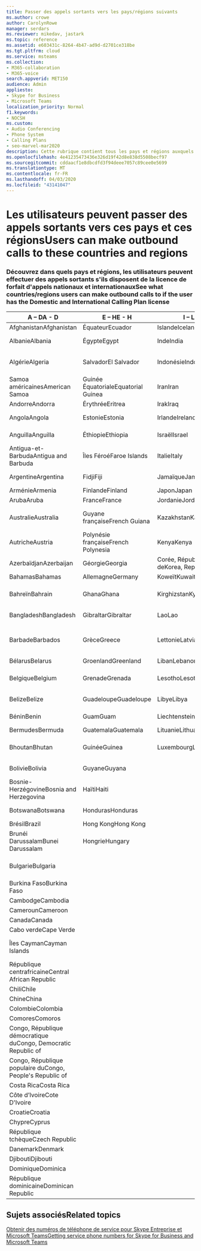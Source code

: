 ```yaml
---
title: Passer des appels sortants vers les pays/régions suivants
ms.author: crowe
author: CarolynRowe
manager: serdars
ms.reviewer: mikedav, jastark
ms.topic: reference
ms.assetid: e603431c-8264-4b47-ad9d-d2701ce318be
ms.tgt.pltfrm: cloud
ms.service: msteams
ms.collection:
- M365-collaboration
- M365-voice
search.appverid: MET150
audience: Admin
appliesto:
- Skype for Business
- Microsoft Teams
localization_priority: Normal
f1.keywords:
- NOCSH
ms.custom:
- Audio Conferencing
- Phone System
- Calling Plans
- seo-marvel-mar2020
description: Cette rubrique contient tous les pays et régions auxquels les utilisateurs peuvent passer des appels sortants s'ils ont un forfait d'appels.
ms.openlocfilehash: 4e41235473436e326d19f42d8e838d5508becf97
ms.sourcegitcommit: cddaacf1e8dbcdfd3f94deee7057c89cee0e5699
ms.translationtype: MT
ms.contentlocale: fr-FR
ms.lasthandoff: 04/03/2020
ms.locfileid: "43141047"
---
```

# <a name="users-can-make-outbound-calls-to-these-countries-and-regions"></a><span data-ttu-id="16e2c-103">Les utilisateurs peuvent passer des appels sortants vers ces pays et ces régions</span><span class="sxs-lookup"><span data-stu-id="16e2c-103">Users can make outbound calls to these countries and regions</span></span>

### <a name="see-what-countriesregions-users-can-make-outbound-calls-to-if-the-user-has-the-domestic-and-international-calling-plan-license"></a><span data-ttu-id="16e2c-104">Découvrez dans quels pays et régions, les utilisateurs peuvent effectuer des appels sortants s'ils disposent de la licence de forfait d'appels nationaux et internationaux</span><span class="sxs-lookup"><span data-stu-id="16e2c-104">See what countries/regions users can make outbound calls to if the user has the Domestic and International Calling Plan license</span></span>

|<span data-ttu-id="16e2c-105">**A – D**</span><span class="sxs-lookup"><span data-stu-id="16e2c-105">**A - D**</span></span>| <span data-ttu-id="16e2c-106">**E – H**</span><span class="sxs-lookup"><span data-stu-id="16e2c-106">**E - H**</span></span>|<span data-ttu-id="16e2c-107">**I – L**</span><span class="sxs-lookup"><span data-stu-id="16e2c-107">**I - L**</span></span>|<span data-ttu-id="16e2c-108">**M – O**</span><span class="sxs-lookup"><span data-stu-id="16e2c-108">**M - O**</span></span>|<span data-ttu-id="16e2c-109">**P – S**</span><span class="sxs-lookup"><span data-stu-id="16e2c-109">**P - S**</span></span>|<span data-ttu-id="16e2c-110">**T – Z**</span><span class="sxs-lookup"><span data-stu-id="16e2c-110">**T - Z**</span></span>|
---|---|---|---|---|---|
|<span data-ttu-id="16e2c-111">Afghanistan</span><span class="sxs-lookup"><span data-stu-id="16e2c-111">Afghanistan</span></span>|<span data-ttu-id="16e2c-112">Équateur</span><span class="sxs-lookup"><span data-stu-id="16e2c-112">Ecuador</span></span> |<span data-ttu-id="16e2c-113">Islande</span><span class="sxs-lookup"><span data-stu-id="16e2c-113">Iceland</span></span> |<span data-ttu-id="16e2c-114">Macao</span><span class="sxs-lookup"><span data-stu-id="16e2c-114">Macau</span></span> |<span data-ttu-id="16e2c-115">Pakistan</span><span class="sxs-lookup"><span data-stu-id="16e2c-115">Pakistan</span></span> |<span data-ttu-id="16e2c-116">Taïwan</span><span class="sxs-lookup"><span data-stu-id="16e2c-116">Taiwan</span></span>   |
|<span data-ttu-id="16e2c-117">Albanie</span><span class="sxs-lookup"><span data-stu-id="16e2c-117">Albania</span></span>|<span data-ttu-id="16e2c-118">Égypte</span><span class="sxs-lookup"><span data-stu-id="16e2c-118">Egypt</span></span> |<span data-ttu-id="16e2c-119">Inde</span><span class="sxs-lookup"><span data-stu-id="16e2c-119">India</span></span> |<span data-ttu-id="16e2c-120">Macédoine du Nord</span><span class="sxs-lookup"><span data-stu-id="16e2c-120">Macedonia</span></span> |<span data-ttu-id="16e2c-121">Palaos</span><span class="sxs-lookup"><span data-stu-id="16e2c-121">Palau</span></span> |<span data-ttu-id="16e2c-122">Tadjikistan</span><span class="sxs-lookup"><span data-stu-id="16e2c-122">Tajikistan</span></span>   |
|<span data-ttu-id="16e2c-123">Algérie</span><span class="sxs-lookup"><span data-stu-id="16e2c-123">Algeria</span></span>|<span data-ttu-id="16e2c-124">Salvador</span><span class="sxs-lookup"><span data-stu-id="16e2c-124">El Salvador</span></span> |<span data-ttu-id="16e2c-125">Indonésie</span><span class="sxs-lookup"><span data-stu-id="16e2c-125">Indonesia</span></span> |<span data-ttu-id="16e2c-126">Malawi</span><span class="sxs-lookup"><span data-stu-id="16e2c-126">Malawi</span></span> |<span data-ttu-id="16e2c-127">Autorité palestinienne</span><span class="sxs-lookup"><span data-stu-id="16e2c-127">Palestinian Authority</span></span> |<span data-ttu-id="16e2c-128">Tanzanie, République unie de</span><span class="sxs-lookup"><span data-stu-id="16e2c-128">Tanzania, United Republic of</span></span>  |
|<span data-ttu-id="16e2c-129">Samoa américaines</span><span class="sxs-lookup"><span data-stu-id="16e2c-129">American Samoa</span></span>|<span data-ttu-id="16e2c-130">Guinée Équatoriale</span><span class="sxs-lookup"><span data-stu-id="16e2c-130">Equatorial Guinea</span></span> |<span data-ttu-id="16e2c-131">Iran</span><span class="sxs-lookup"><span data-stu-id="16e2c-131">Iran</span></span> |<span data-ttu-id="16e2c-132">Malaisie</span><span class="sxs-lookup"><span data-stu-id="16e2c-132">Malaysia</span></span> |<span data-ttu-id="16e2c-133">Panama</span><span class="sxs-lookup"><span data-stu-id="16e2c-133">Panama</span></span> | <span data-ttu-id="16e2c-134">Thaïlande</span><span class="sxs-lookup"><span data-stu-id="16e2c-134">Thailand</span></span>   |
|<span data-ttu-id="16e2c-135">Andorre</span><span class="sxs-lookup"><span data-stu-id="16e2c-135">Andorra</span></span> |<span data-ttu-id="16e2c-136">Érythrée</span><span class="sxs-lookup"><span data-stu-id="16e2c-136">Eritrea</span></span> |<span data-ttu-id="16e2c-137">Irak</span><span class="sxs-lookup"><span data-stu-id="16e2c-137">Iraq</span></span> |<span data-ttu-id="16e2c-138">Mali</span><span class="sxs-lookup"><span data-stu-id="16e2c-138">Mali</span></span> |<span data-ttu-id="16e2c-139">Paraguay</span><span class="sxs-lookup"><span data-stu-id="16e2c-139">Paraguay</span></span> |<span data-ttu-id="16e2c-140">Togo</span><span class="sxs-lookup"><span data-stu-id="16e2c-140">Togo</span></span>   |
|<span data-ttu-id="16e2c-141">Angola</span><span class="sxs-lookup"><span data-stu-id="16e2c-141">Angola</span></span> |<span data-ttu-id="16e2c-142">Estonie</span><span class="sxs-lookup"><span data-stu-id="16e2c-142">Estonia</span></span> |<span data-ttu-id="16e2c-143">Irlande</span><span class="sxs-lookup"><span data-stu-id="16e2c-143">Ireland</span></span> |<span data-ttu-id="16e2c-144">Malte</span><span class="sxs-lookup"><span data-stu-id="16e2c-144">Malta</span></span> |<span data-ttu-id="16e2c-145">Pérou</span><span class="sxs-lookup"><span data-stu-id="16e2c-145">Peru</span></span> | <span data-ttu-id="16e2c-146">Trinité-et-Tobago</span><span class="sxs-lookup"><span data-stu-id="16e2c-146">Trinidad and Tobago</span></span>  |
|<span data-ttu-id="16e2c-147">Anguilla</span><span class="sxs-lookup"><span data-stu-id="16e2c-147">Anguilla</span></span> |<span data-ttu-id="16e2c-148">Éthiopie</span><span class="sxs-lookup"><span data-stu-id="16e2c-148">Ethiopia</span></span> |<span data-ttu-id="16e2c-149">Israël</span><span class="sxs-lookup"><span data-stu-id="16e2c-149">Israel</span></span> |<span data-ttu-id="16e2c-150">Îles Marshall</span><span class="sxs-lookup"><span data-stu-id="16e2c-150">Marshall Islands</span></span> | <span data-ttu-id="16e2c-151">Philippines</span><span class="sxs-lookup"><span data-stu-id="16e2c-151">Philippines</span></span> | <span data-ttu-id="16e2c-152">Turquie</span><span class="sxs-lookup"><span data-stu-id="16e2c-152">Turkey</span></span> |
|<span data-ttu-id="16e2c-153">Antigua-et-Barbuda</span><span class="sxs-lookup"><span data-stu-id="16e2c-153">Antigua and Barbuda</span></span> | <span data-ttu-id="16e2c-154">Îles Féroé</span><span class="sxs-lookup"><span data-stu-id="16e2c-154">Faroe Islands</span></span> |<span data-ttu-id="16e2c-155">Italie</span><span class="sxs-lookup"><span data-stu-id="16e2c-155">Italy</span></span> |<span data-ttu-id="16e2c-156">Martinique</span><span class="sxs-lookup"><span data-stu-id="16e2c-156">Martinique</span></span> |<span data-ttu-id="16e2c-157">Pologne</span><span class="sxs-lookup"><span data-stu-id="16e2c-157">Poland</span></span> |<span data-ttu-id="16e2c-158">Turkménistan</span><span class="sxs-lookup"><span data-stu-id="16e2c-158">Turkmenistan</span></span> |
|<span data-ttu-id="16e2c-159">Argentine</span><span class="sxs-lookup"><span data-stu-id="16e2c-159">Argentina</span></span>|<span data-ttu-id="16e2c-160">Fidji</span><span class="sxs-lookup"><span data-stu-id="16e2c-160">Fiji</span></span> |<span data-ttu-id="16e2c-161">Jamaïque</span><span class="sxs-lookup"><span data-stu-id="16e2c-161">Jamaica</span></span> |<span data-ttu-id="16e2c-162">Maurice</span><span class="sxs-lookup"><span data-stu-id="16e2c-162">Mauritius</span></span> |<span data-ttu-id="16e2c-163">Portugal</span><span class="sxs-lookup"><span data-stu-id="16e2c-163">Portugal</span></span> |<span data-ttu-id="16e2c-164">Turques-et-Caïques</span><span class="sxs-lookup"><span data-stu-id="16e2c-164">Turks and Caicos</span></span>   |
|<span data-ttu-id="16e2c-165">Arménie</span><span class="sxs-lookup"><span data-stu-id="16e2c-165">Armenia</span></span> |<span data-ttu-id="16e2c-166">Finlande</span><span class="sxs-lookup"><span data-stu-id="16e2c-166">Finland</span></span> |<span data-ttu-id="16e2c-167">Japon</span><span class="sxs-lookup"><span data-stu-id="16e2c-167">Japan</span></span> |<span data-ttu-id="16e2c-168">Mayotte</span><span class="sxs-lookup"><span data-stu-id="16e2c-168">Mayotte</span></span> | <span data-ttu-id="16e2c-169">Porto Rico</span><span class="sxs-lookup"><span data-stu-id="16e2c-169">Puerto Rico</span></span> |<span data-ttu-id="16e2c-170">Ouganda</span><span class="sxs-lookup"><span data-stu-id="16e2c-170">Uganda</span></span>  |
|<span data-ttu-id="16e2c-171">Aruba</span><span class="sxs-lookup"><span data-stu-id="16e2c-171">Aruba</span></span> |<span data-ttu-id="16e2c-172">France</span><span class="sxs-lookup"><span data-stu-id="16e2c-172">France</span></span> |<span data-ttu-id="16e2c-173">Jordanie</span><span class="sxs-lookup"><span data-stu-id="16e2c-173">Jordan</span></span> |<span data-ttu-id="16e2c-174">Mexique</span><span class="sxs-lookup"><span data-stu-id="16e2c-174">Mexico</span></span> |<span data-ttu-id="16e2c-175">Qatar</span><span class="sxs-lookup"><span data-stu-id="16e2c-175">Qatar</span></span> | <span data-ttu-id="16e2c-176">Ukraine</span><span class="sxs-lookup"><span data-stu-id="16e2c-176">Ukraine</span></span>   |
|<span data-ttu-id="16e2c-177">Australie</span><span class="sxs-lookup"><span data-stu-id="16e2c-177">Australia</span></span> |<span data-ttu-id="16e2c-178">Guyane française</span><span class="sxs-lookup"><span data-stu-id="16e2c-178">French Guiana</span></span> |<span data-ttu-id="16e2c-179">Kazakhstan</span><span class="sxs-lookup"><span data-stu-id="16e2c-179">Kazakhstan</span></span> |<span data-ttu-id="16e2c-180">Micronésie</span><span class="sxs-lookup"><span data-stu-id="16e2c-180">Micronesia</span></span> |<span data-ttu-id="16e2c-181">La Réunion</span><span class="sxs-lookup"><span data-stu-id="16e2c-181">Reunion</span></span> |<span data-ttu-id="16e2c-182">Émirats arabes unis (E.A.U)</span><span class="sxs-lookup"><span data-stu-id="16e2c-182">United Arab Emirates (U.A.E)</span></span>  |
|<span data-ttu-id="16e2c-183">Autriche</span><span class="sxs-lookup"><span data-stu-id="16e2c-183">Austria</span></span> |<span data-ttu-id="16e2c-184">Polynésie française</span><span class="sxs-lookup"><span data-stu-id="16e2c-184">French Polynesia</span></span> |<span data-ttu-id="16e2c-185">Kenya</span><span class="sxs-lookup"><span data-stu-id="16e2c-185">Kenya</span></span> |<span data-ttu-id="16e2c-186">Moldavie, République de</span><span class="sxs-lookup"><span data-stu-id="16e2c-186">Moldova, Republic of</span></span> |<span data-ttu-id="16e2c-187">Roumanie</span><span class="sxs-lookup"><span data-stu-id="16e2c-187">Romania</span></span> |<span data-ttu-id="16e2c-188">Royaume-Uni (RU)</span><span class="sxs-lookup"><span data-stu-id="16e2c-188">United Kingdom (U.K.)</span></span> |
|<span data-ttu-id="16e2c-189">Azerbaïdjan</span><span class="sxs-lookup"><span data-stu-id="16e2c-189">Azerbaijan</span></span> |<span data-ttu-id="16e2c-190">Géorgie</span><span class="sxs-lookup"><span data-stu-id="16e2c-190">Georgia</span></span> |<span data-ttu-id="16e2c-191">Corée, République de</span><span class="sxs-lookup"><span data-stu-id="16e2c-191">Korea, Republic of</span></span> |<span data-ttu-id="16e2c-192">Monaco</span><span class="sxs-lookup"><span data-stu-id="16e2c-192">Monaco</span></span> | <span data-ttu-id="16e2c-193">Russie</span><span class="sxs-lookup"><span data-stu-id="16e2c-193">Russian Federation</span></span> |<span data-ttu-id="16e2c-194">États-Unis (É.-U.)</span><span class="sxs-lookup"><span data-stu-id="16e2c-194">United States (U.S.)</span></span>  |
|<span data-ttu-id="16e2c-195">Bahamas</span><span class="sxs-lookup"><span data-stu-id="16e2c-195">Bahamas</span></span> |<span data-ttu-id="16e2c-196">Allemagne</span><span class="sxs-lookup"><span data-stu-id="16e2c-196">Germany</span></span> |<span data-ttu-id="16e2c-197">Koweït</span><span class="sxs-lookup"><span data-stu-id="16e2c-197">Kuwait</span></span> |<span data-ttu-id="16e2c-198">Mongolie</span><span class="sxs-lookup"><span data-stu-id="16e2c-198">Mongolia</span></span> |<span data-ttu-id="16e2c-199">Rwanda</span><span class="sxs-lookup"><span data-stu-id="16e2c-199">Rwanda</span></span> | <span data-ttu-id="16e2c-200">Uruguay</span><span class="sxs-lookup"><span data-stu-id="16e2c-200">Uruguay</span></span> |
|<span data-ttu-id="16e2c-201">Bahreïn</span><span class="sxs-lookup"><span data-stu-id="16e2c-201">Bahrain</span></span> |<span data-ttu-id="16e2c-202">Ghana</span><span class="sxs-lookup"><span data-stu-id="16e2c-202">Ghana</span></span> |<span data-ttu-id="16e2c-203">Kirghizstan</span><span class="sxs-lookup"><span data-stu-id="16e2c-203">Kyrgyzstan</span></span> |<span data-ttu-id="16e2c-204">Monténégro</span><span class="sxs-lookup"><span data-stu-id="16e2c-204">Montenegro</span></span> | <span data-ttu-id="16e2c-205">Saint-Christophe-et-Niévès</span><span class="sxs-lookup"><span data-stu-id="16e2c-205">Saint Kitts and Nevis</span></span> |<span data-ttu-id="16e2c-206">Ouzbékistan</span><span class="sxs-lookup"><span data-stu-id="16e2c-206">Uzbekistan</span></span>  |
|<span data-ttu-id="16e2c-207">Bangladesh</span><span class="sxs-lookup"><span data-stu-id="16e2c-207">Bangladesh</span></span> |<span data-ttu-id="16e2c-208">Gibraltar</span><span class="sxs-lookup"><span data-stu-id="16e2c-208">Gibraltar</span></span> |<span data-ttu-id="16e2c-209">Lao</span><span class="sxs-lookup"><span data-stu-id="16e2c-209">Lao</span></span> |<span data-ttu-id="16e2c-210">Montserrat</span><span class="sxs-lookup"><span data-stu-id="16e2c-210">Montserrat</span></span> | <span data-ttu-id="16e2c-211">Sainte-Lucie</span><span class="sxs-lookup"><span data-stu-id="16e2c-211">Saint Lucia</span></span> |<span data-ttu-id="16e2c-212">État de la Cité du Vatican</span><span class="sxs-lookup"><span data-stu-id="16e2c-212">Vatican City State</span></span>  |
|<span data-ttu-id="16e2c-213">Barbade</span><span class="sxs-lookup"><span data-stu-id="16e2c-213">Barbados</span></span> |<span data-ttu-id="16e2c-214">Grèce</span><span class="sxs-lookup"><span data-stu-id="16e2c-214">Greece</span></span> |<span data-ttu-id="16e2c-215">Lettonie</span><span class="sxs-lookup"><span data-stu-id="16e2c-215">Latvia</span></span> |<span data-ttu-id="16e2c-216">Maroc</span><span class="sxs-lookup"><span data-stu-id="16e2c-216">Morocco</span></span> |<span data-ttu-id="16e2c-217">Saint-Vincent-et-les-Grenadines</span><span class="sxs-lookup"><span data-stu-id="16e2c-217">Saint Vincent and the Grenadines</span></span> |<span data-ttu-id="16e2c-218">Venezuela</span><span class="sxs-lookup"><span data-stu-id="16e2c-218">Venezuela</span></span>   |
|<span data-ttu-id="16e2c-219">Bélarus</span><span class="sxs-lookup"><span data-stu-id="16e2c-219">Belarus</span></span> |<span data-ttu-id="16e2c-220">Groenland</span><span class="sxs-lookup"><span data-stu-id="16e2c-220">Greenland</span></span> |<span data-ttu-id="16e2c-221">Liban</span><span class="sxs-lookup"><span data-stu-id="16e2c-221">Lebanon</span></span> |<span data-ttu-id="16e2c-222">Mozambique</span><span class="sxs-lookup"><span data-stu-id="16e2c-222">Mozambique</span></span> | <span data-ttu-id="16e2c-223">Saint-Marin</span><span class="sxs-lookup"><span data-stu-id="16e2c-223">San Marino</span></span> |<span data-ttu-id="16e2c-224">Vietnam</span><span class="sxs-lookup"><span data-stu-id="16e2c-224">Viet Nam</span></span>  |
|<span data-ttu-id="16e2c-225">Belgique</span><span class="sxs-lookup"><span data-stu-id="16e2c-225">Belgium</span></span> |<span data-ttu-id="16e2c-226">Grenade</span><span class="sxs-lookup"><span data-stu-id="16e2c-226">Grenada</span></span> |<span data-ttu-id="16e2c-227">Lesotho</span><span class="sxs-lookup"><span data-stu-id="16e2c-227">Lesotho</span></span> |<span data-ttu-id="16e2c-228">Myanmar</span><span class="sxs-lookup"><span data-stu-id="16e2c-228">Myanmar</span></span> | <span data-ttu-id="16e2c-229">Arabie Saoudite</span><span class="sxs-lookup"><span data-stu-id="16e2c-229">Saudi Arabia</span></span> | <span data-ttu-id="16e2c-230">Îles Vierges (britanniques)</span><span class="sxs-lookup"><span data-stu-id="16e2c-230">Virgin Islands (British)</span></span> |
|<span data-ttu-id="16e2c-231">Belize</span><span class="sxs-lookup"><span data-stu-id="16e2c-231">Belize</span></span> |<span data-ttu-id="16e2c-232">Guadeloupe</span><span class="sxs-lookup"><span data-stu-id="16e2c-232">Guadeloupe</span></span> |<span data-ttu-id="16e2c-233">Libye</span><span class="sxs-lookup"><span data-stu-id="16e2c-233">Libya</span></span> |<span data-ttu-id="16e2c-234">Namibie</span><span class="sxs-lookup"><span data-stu-id="16e2c-234">Namibia</span></span> |<span data-ttu-id="16e2c-235">Sénégal</span><span class="sxs-lookup"><span data-stu-id="16e2c-235">Senegal</span></span> | <span data-ttu-id="16e2c-236">Îles Vierges (États-Unis)</span><span class="sxs-lookup"><span data-stu-id="16e2c-236">Virgin Islands (U.S.)</span></span>  |
|<span data-ttu-id="16e2c-237">Bénin</span><span class="sxs-lookup"><span data-stu-id="16e2c-237">Benin</span></span> |<span data-ttu-id="16e2c-238">Guam</span><span class="sxs-lookup"><span data-stu-id="16e2c-238">Guam</span></span> |<span data-ttu-id="16e2c-239">Liechtenstein</span><span class="sxs-lookup"><span data-stu-id="16e2c-239">Liechtenstein</span></span> |<span data-ttu-id="16e2c-240">Népal</span><span class="sxs-lookup"><span data-stu-id="16e2c-240">Nepal</span></span> | <span data-ttu-id="16e2c-241">Serbie</span><span class="sxs-lookup"><span data-stu-id="16e2c-241">Serbia</span></span> | <span data-ttu-id="16e2c-242">Îles Wallis et Futuna</span><span class="sxs-lookup"><span data-stu-id="16e2c-242">Wallis and Futuna Islands</span></span>  |
|<span data-ttu-id="16e2c-243">Bermudes</span><span class="sxs-lookup"><span data-stu-id="16e2c-243">Bermuda</span></span> |<span data-ttu-id="16e2c-244">Guatemala</span><span class="sxs-lookup"><span data-stu-id="16e2c-244">Guatemala</span></span> |<span data-ttu-id="16e2c-245">Lituanie</span><span class="sxs-lookup"><span data-stu-id="16e2c-245">Lithuania</span></span> |<span data-ttu-id="16e2c-246">Pays-Bas</span><span class="sxs-lookup"><span data-stu-id="16e2c-246">Netherlands</span></span> |<span data-ttu-id="16e2c-247">Singapour</span><span class="sxs-lookup"><span data-stu-id="16e2c-247">Singapore</span></span> |<span data-ttu-id="16e2c-248">Yémen</span><span class="sxs-lookup"><span data-stu-id="16e2c-248">Yemen</span></span> |
|<span data-ttu-id="16e2c-249">Bhoutan</span><span class="sxs-lookup"><span data-stu-id="16e2c-249">Bhutan</span></span> |<span data-ttu-id="16e2c-250">Guinée</span><span class="sxs-lookup"><span data-stu-id="16e2c-250">Guinea</span></span> |<span data-ttu-id="16e2c-251">Luxembourg</span><span class="sxs-lookup"><span data-stu-id="16e2c-251">Luxembourg</span></span> |<span data-ttu-id="16e2c-252">Antilles Néerlandaises</span><span class="sxs-lookup"><span data-stu-id="16e2c-252">Netherlands Antilles</span></span> |<span data-ttu-id="16e2c-253">Slovaquie</span><span class="sxs-lookup"><span data-stu-id="16e2c-253">Slovakia</span></span> |<span data-ttu-id="16e2c-254">Zambie</span><span class="sxs-lookup"><span data-stu-id="16e2c-254">Zambia</span></span>  |
|<span data-ttu-id="16e2c-255">Bolivie</span><span class="sxs-lookup"><span data-stu-id="16e2c-255">Bolivia</span></span> |<span data-ttu-id="16e2c-256">Guyane</span><span class="sxs-lookup"><span data-stu-id="16e2c-256">Guyana</span></span>| |<span data-ttu-id="16e2c-257">Nouvelle-Calédonie</span><span class="sxs-lookup"><span data-stu-id="16e2c-257">New Caledonia</span></span> |<span data-ttu-id="16e2c-258">Slovénie</span><span class="sxs-lookup"><span data-stu-id="16e2c-258">Slovenia</span></span> |<span data-ttu-id="16e2c-259">Zimbabwe</span><span class="sxs-lookup"><span data-stu-id="16e2c-259">Zimbabwe</span></span> |
|<span data-ttu-id="16e2c-260">Bosnie-Herzégovine</span><span class="sxs-lookup"><span data-stu-id="16e2c-260">Bosnia and Herzegovina</span></span> |<span data-ttu-id="16e2c-261">Haïti</span><span class="sxs-lookup"><span data-stu-id="16e2c-261">Haiti</span></span> ||<span data-ttu-id="16e2c-262">Nouvelle-Zélande</span><span class="sxs-lookup"><span data-stu-id="16e2c-262">New Zealand</span></span> |<span data-ttu-id="16e2c-263">Afrique du Sud</span><span class="sxs-lookup"><span data-stu-id="16e2c-263">South Africa</span></span> | 
|<span data-ttu-id="16e2c-264">Botswana</span><span class="sxs-lookup"><span data-stu-id="16e2c-264">Botswana</span></span> |<span data-ttu-id="16e2c-265">Honduras</span><span class="sxs-lookup"><span data-stu-id="16e2c-265">Honduras</span></span> ||<span data-ttu-id="16e2c-266">Nicaragua</span><span class="sxs-lookup"><span data-stu-id="16e2c-266">Nicaragua</span></span> |<span data-ttu-id="16e2c-267">Soudan du Sud</span><span class="sxs-lookup"><span data-stu-id="16e2c-267">South Sudan</span></span> |
|<span data-ttu-id="16e2c-268">Brésil</span><span class="sxs-lookup"><span data-stu-id="16e2c-268">Brazil</span></span> |<span data-ttu-id="16e2c-269">Hong Kong</span><span class="sxs-lookup"><span data-stu-id="16e2c-269">Hong Kong</span></span> ||<span data-ttu-id="16e2c-270">Niger</span><span class="sxs-lookup"><span data-stu-id="16e2c-270">Niger</span></span> |<span data-ttu-id="16e2c-271">Espagne</span><span class="sxs-lookup"><span data-stu-id="16e2c-271">Spain</span></span> | 
|<span data-ttu-id="16e2c-272">Brunéi Darussalam</span><span class="sxs-lookup"><span data-stu-id="16e2c-272">Bunei Darussalam</span></span> |<span data-ttu-id="16e2c-273">Hongrie</span><span class="sxs-lookup"><span data-stu-id="16e2c-273">Hungary</span></span> ||<span data-ttu-id="16e2c-274">Nigéria</span><span class="sxs-lookup"><span data-stu-id="16e2c-274">Nigeria</span></span> |<span data-ttu-id="16e2c-275">Sri Lanka</span><span class="sxs-lookup"><span data-stu-id="16e2c-275">Sri Lanka</span></span> | 
|<span data-ttu-id="16e2c-276">Bulgarie</span><span class="sxs-lookup"><span data-stu-id="16e2c-276">Bulgaria</span></span> |||<span data-ttu-id="16e2c-277">Îles Mariannes du Nord</span><span class="sxs-lookup"><span data-stu-id="16e2c-277">Northern Mariana Islands</span></span> |<span data-ttu-id="16e2c-278">Saint-Pierre-et-Miquelon</span><span class="sxs-lookup"><span data-stu-id="16e2c-278">St. Pierre and Miquelon</span></span> |
|<span data-ttu-id="16e2c-279">Burkina Faso</span><span class="sxs-lookup"><span data-stu-id="16e2c-279">Burkina Faso</span></span> |||<span data-ttu-id="16e2c-280">Norvège</span><span class="sxs-lookup"><span data-stu-id="16e2c-280">Norway</span></span> |<span data-ttu-id="16e2c-281">Soudan</span><span class="sxs-lookup"><span data-stu-id="16e2c-281">Sudan</span></span> |
|<span data-ttu-id="16e2c-282">Cambodge</span><span class="sxs-lookup"><span data-stu-id="16e2c-282">Cambodia</span></span> |||<span data-ttu-id="16e2c-283">Oman</span><span class="sxs-lookup"><span data-stu-id="16e2c-283">Oman</span></span> |<span data-ttu-id="16e2c-284">Suriname</span><span class="sxs-lookup"><span data-stu-id="16e2c-284">Suriname</span></span> | 
|<span data-ttu-id="16e2c-285">Cameroun</span><span class="sxs-lookup"><span data-stu-id="16e2c-285">Cameroon</span></span> ||||<span data-ttu-id="16e2c-286">Swaziland</span><span class="sxs-lookup"><span data-stu-id="16e2c-286">Swaziland</span></span> |
|<span data-ttu-id="16e2c-287">Canada</span><span class="sxs-lookup"><span data-stu-id="16e2c-287">Canada</span></span> ||||<span data-ttu-id="16e2c-288">Suède</span><span class="sxs-lookup"><span data-stu-id="16e2c-288">Sweden</span></span> | 
|<span data-ttu-id="16e2c-289">Cabo verde</span><span class="sxs-lookup"><span data-stu-id="16e2c-289">Cape Verde</span></span> ||||<span data-ttu-id="16e2c-290">Suisse</span><span class="sxs-lookup"><span data-stu-id="16e2c-290">Switzerland</span></span> |
|<span data-ttu-id="16e2c-291">Îles Cayman</span><span class="sxs-lookup"><span data-stu-id="16e2c-291">Cayman Islands</span></span> ||||<span data-ttu-id="16e2c-292">République arabe syrienne</span><span class="sxs-lookup"><span data-stu-id="16e2c-292">Syrian Arab Republic</span></span> |
|<span data-ttu-id="16e2c-293">République centrafricaine</span><span class="sxs-lookup"><span data-stu-id="16e2c-293">Central African Republic</span></span> |
|<span data-ttu-id="16e2c-294">Chili</span><span class="sxs-lookup"><span data-stu-id="16e2c-294">Chile</span></span> |
|<span data-ttu-id="16e2c-295">Chine</span><span class="sxs-lookup"><span data-stu-id="16e2c-295">China</span></span> |
|<span data-ttu-id="16e2c-296">Colombie</span><span class="sxs-lookup"><span data-stu-id="16e2c-296">Colombia</span></span> |
|<span data-ttu-id="16e2c-297">Comores</span><span class="sxs-lookup"><span data-stu-id="16e2c-297">Comoros</span></span> |
|<span data-ttu-id="16e2c-298">Congo, République démocratique du</span><span class="sxs-lookup"><span data-stu-id="16e2c-298">Congo, Democratic Republic of</span></span> |
|<span data-ttu-id="16e2c-299">Congo, République populaire du</span><span class="sxs-lookup"><span data-stu-id="16e2c-299">Congo, People's Republic of</span></span> |
|<span data-ttu-id="16e2c-300">Costa Rica</span><span class="sxs-lookup"><span data-stu-id="16e2c-300">Costa Rica</span></span> |
|<span data-ttu-id="16e2c-301">Côte d’Ivoire</span><span class="sxs-lookup"><span data-stu-id="16e2c-301">Cote D'Ivoire</span></span> |
|<span data-ttu-id="16e2c-302">Croatie</span><span class="sxs-lookup"><span data-stu-id="16e2c-302">Croatia</span></span> |
|<span data-ttu-id="16e2c-303">Chypre</span><span class="sxs-lookup"><span data-stu-id="16e2c-303">Cyprus</span></span> |
|<span data-ttu-id="16e2c-304">République tchèque</span><span class="sxs-lookup"><span data-stu-id="16e2c-304">Czech Republic</span></span> |
|<span data-ttu-id="16e2c-305">Danemark</span><span class="sxs-lookup"><span data-stu-id="16e2c-305">Denmark</span></span> |
|<span data-ttu-id="16e2c-306">Djibouti</span><span class="sxs-lookup"><span data-stu-id="16e2c-306">Djibouti</span></span> |
|<span data-ttu-id="16e2c-307">Dominique</span><span class="sxs-lookup"><span data-stu-id="16e2c-307">Dominica</span></span> |
|<span data-ttu-id="16e2c-308">République dominicaine</span><span class="sxs-lookup"><span data-stu-id="16e2c-308">Dominican Republic</span></span> |

## <a name="related-topics"></a><span data-ttu-id="16e2c-309">Sujets associés</span><span class="sxs-lookup"><span data-stu-id="16e2c-309">Related topics</span></span>

[<span data-ttu-id="16e2c-310">Obtenir des numéros de téléphone de service pour Skype Entreprise et Microsoft Teams</span><span class="sxs-lookup"><span data-stu-id="16e2c-310">Getting service phone numbers for Skype for Business and Microsoft Teams</span></span>](/microsoftteams/getting-service-phone-numbers)

  
 
